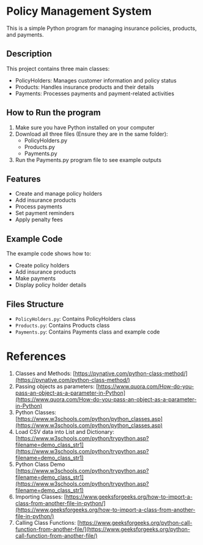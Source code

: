 # Policy Management System

This is a simple Python program for managing insurance policies, products, and payments.

## Description

This project contains three main classes:
- PolicyHolders: Manages customer information and policy status
- Products: Handles insurance products and their details
- Payments: Processes payments and payment-related activities

## How to Run the program

1. Make sure you have Python installed on your computer
2. Download all three files (Ensure they are in the same folder):
   - PolicyHolders.py
   - Products.py
   - Payments.py
3. Run the Payments.py program file to see example outputs

## Features

- Create and manage policy holders
- Add insurance products
- Process payments
- Set payment reminders
- Apply penalty fees

## Example Code

The example code shows how to:
- Create policy holders
- Add insurance products
- Make payments
- Display policy holder details

## Files Structure

- `PolicyHolders.py`: Contains PolicyHolders class
- `Products.py`: Contains Products class
- `Payments.py`: Contains Payments class and example code

# References 
1. Classes and Methods: [https://pynative.com/python-class-method/](https://pynative.com/python-class-method/)
2. Passing objects as parameters: [https://www.quora.com/How-do-you-pass-an-object-as-a-parameter-in-Python](https://www.quora.com/How-do-you-pass-an-object-as-a-parameter-in-Python)
3. Python Classes: [https://www.w3schools.com/python/python_classes.asp](https://www.w3schools.com/python/python_classes.asp)
4. Load CSV data into List and Dictionary: [https://www.w3schools.com/python/trypython.asp?filename=demo_class_str1](https://www.w3schools.com/python/trypython.asp?filename=demo_class_str1)
5. Python Class Demo [https://www.w3schools.com/python/trypython.asp?filename=demo_class_str1](https://www.w3schools.com/python/trypython.asp?filename=demo_class_str1)
6. Importing Classes: [https://www.geeksforgeeks.org/how-to-import-a-class-from-another-file-in-python/](https://www.geeksforgeeks.org/how-to-import-a-class-from-another-file-in-python/)
7. Calling Class Functions: [https://www.geeksforgeeks.org/python-call-function-from-another-file/](https://www.geeksforgeeks.org/python-call-function-from-another-file/)